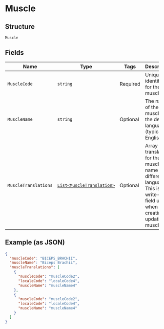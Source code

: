 
# Muscle

## Structure

`Muscle`

## Fields

| Name | Type | Tags | Description |
|  --- | --- | --- | --- |
| `MuscleCode` | `string` | Required | Unique identifier for the muscle |
| `MuscleName` | `string` | Optional | The name of the muscle in the default language (typically English) |
| `MuscleTranslations` | [`List<MuscleTranslation>`](../../doc/models/muscle-translation.md) | Optional | Array of translations for the muscle name in different languages. This is a write-only field used when creating or updating muscles. |

## Example (as JSON)

```json
{
  "muscleCode": "BICEPS_BRACHII",
  "muscleName": "Biceps Brachii",
  "muscleTranslations": [
    {
      "muscleCode": "muscleCode2",
      "localeCode": "localeCode4",
      "muscleName": "muscleName4"
    },
    {
      "muscleCode": "muscleCode2",
      "localeCode": "localeCode4",
      "muscleName": "muscleName4"
    }
  ]
}
```


